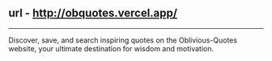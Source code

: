 ## url - http://obquotes.vercel.app/
<hr/>

Discover, save, and search inspiring quotes on the Oblivious-Quotes website, your ultimate destination for wisdom and motivation.
